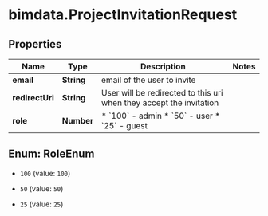 # bimdata.ProjectInvitationRequest

## Properties

Name | Type | Description | Notes
------------ | ------------- | ------------- | -------------
**email** | **String** | email of the user to invite | 
**redirectUri** | **String** | User will be redirected to this uri when they accept the invitation | 
**role** | **Number** | * &#x60;100&#x60; - admin * &#x60;50&#x60; - user * &#x60;25&#x60; - guest | 



## Enum: RoleEnum


* `100` (value: `100`)

* `50` (value: `50`)

* `25` (value: `25`)




